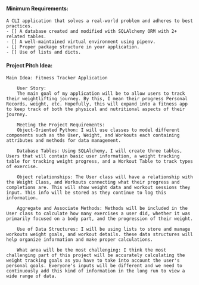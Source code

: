 #### Minimum Requirements:
    A CLI application that solves a real-world problem and adheres to best practices. 
    - [] A database created and modified with SQLAlchemy ORM with 2+ related tables.
    - [] A well-maintained virtual environment using pipenv.
    - [] Proper package structure in your application.
    - [] Use of lists and dicts. 


#### Project Pitch Idea:
    Main Idea: Fitness Tracker Application

        User Story:
        The main goal of my application will be to allow users to track their weightlifting journey. By this, I mean their progress Personal Records, weight, etc. Hopefully, this will expand into a fitness app to keep track of both the physical and nutritional aspects of their journey.  

        Meeting the Project Requirements:
        Object-Oriented Python: I will use classes to model different components such as the User, Weight, and Workouts each containing attributes and methods for data management. 

        Database Tables: Using SQLAlchemy, I will create three tables, Users that will contain basic user information, a weight tracking table for tracking weight progress, and a Workout Table to track types of exercise. 

        Object relationships: The User class will have a relationship with the Weight Class, and Workouts connecting what their progress and completions are. This will show weight data and workout sessions they input. This info will be stored as they continue to log this information. 

        Aggregate and Associate Methods: Methods will be included in the User class to calculate how many exercises a user did, whether it was primarily focused on a body part, and the progression of their weight. 

        Use of Data Structures: I will be using lists to store and manage workouts weight goals, and workout details. these data structures will help organize information and make proper calculations. 

        What area will be the most challenging: I think the most challenging part of this project will be accurately calculating the weight tracking goals as you have to take into account the user's personal goals. Everyone's inputs will be different and we need to continuously add this kind of information in the long run to view a wide range of data. 